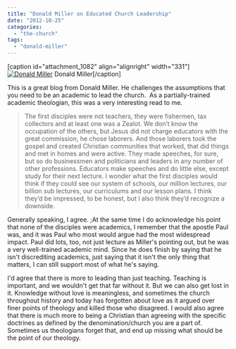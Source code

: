 ```yaml
---
title: "Donald Miller on Educated Church Leadership"
date: "2012-10-25"
categories: 
  - "the-church"
tags: 
  - "donald-miller"
---
```


\[caption id="attachment\_1082" align="alignright" width="331"\][![Donald Miller](images/Donald-Miller.jpg "Donald Miller")](http://www.anabaptistredux.com/wp-content/uploads/2012/10/Donald-Miller.jpg) Donald Miller\[/caption\]

This is a great blog from Donald Miller. He challenges the assumptions that you need to be an academic to lead the church.  As a partially-trained academic theologian, this was a very interesting read to me.

> The first disciples were not teachers, they were fishermen, tax collectors and at least one was a Zealot. We don’t know the occupation of the others, but Jesus did not charge educators with the great commission, he chose laborers. And those laborers took the gospel and created Christian communities that worked, that did things and met in homes and were active. They made speeches, for sure, but so do businessmen and politicians and leaders in any number of other professions. Educators make speeches and do little else, except study for their next lecture. I wonder what the first disciples would think if they could see our system of schools, our million lectures, our billion sub lectures, our curriculums and our lesson plans. I think they’d be impressed, to be honest, but I also think they’d recognize a downside.

<!--more-->Generally speaking, I agree. ;At the same time I do acknowledge his point that none of the disciples were academics, I remember that the apostle Paul was, and it was Paul who most would argue had the most widespread impact. Paul did lots, too, not just lecture as Miller's pointing out, but he was a very well-trained academic mind. Since he does finish by saying that he isn't discrediting academics, just saying that it isn't the only thing that matters, I can still support most of what he's saying.

I'd agree that there is more to leading than just teaching. Teaching is important, and we wouldn't get that far without it. But we can also get lost in it. Knowledge without love is meaningless, and sometimes the church throughout history and today has forgotten about love as it argued over finer points of theology and killed those who disagreed. I would also agree that there is much more to being a Christian than agreeing with the specific doctrines as defined by the denomination/church you are a part of. Sometimes us theologians forget that, and end up missing what should be the point of our theology.
